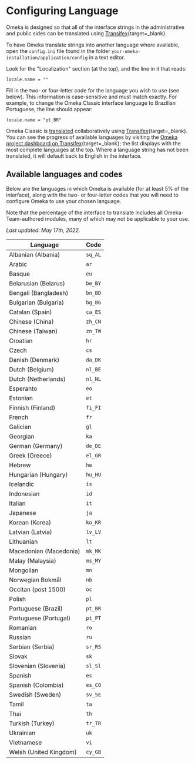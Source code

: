 # Configuring Language

Omeka is designed so that all of the interface strings in the administrative and public sides can be translated using [Transifex](https://www.transifex.com){target=_blank}. 

To have Omeka translate strings into another language where available, open the `config.ini` file found in the folder `your-omeka-installation/application/config` in a text editor.

Look for the "Localization" section (at the top), and the line in it that reads: 

```
locale.name = "" 
```

Fill in the two- or four-letter code for the language you wish to use (see below). This information is case-sensitive and must match exactly. For example, to change the Omeka Classic interface language to Brazilian Portuguese, the line should appear:

```
locale.name = "pt_BR"
```

Omeka Classic is [translated](../Technical/Translate_Omeka.md) collaboratively using [Transifex](https://www.transifex.com){target=_blank}. You can see the progress of available languages by visiting the [Omeka project dashboard on Transifex](https://explore.transifex.com/omeka/omeka/){target=_blank}; the list displays with the most complete languages at the top. Where a language string has not been translated, it will default back to English in the interface.

## Available languages and codes 
Below are the languages in which Omeka is available (for at least 5% of the interface), along with the two- or four-letter codes that you will need to configure Omeka to use your chosen language.

Note that the percentage of the interface to translate includes all Omeka-Team-authored modules, many of which may not be applicable to your use. 

*Last updated: May 17th, 2022.*

Language | Code
---|---
Albanian (Albania) | `sq_AL` 
Arabic | `ar` 
Basque | `eu` 
Belarusian (Belarus) | `be_BY`
Bengali (Bangladesh) | `bn_BD` 
Bulgarian (Bulgaria) | `bg_BG` 
Catalan (Spain) | `ca_ES` 
Chinese (China) | `zh_CN` 
Chinese (Taiwan) | `zn_TW` 
Croatian | `hr` 
Czech | `cs` 
Danish (Denmark) | `da_DK`
Dutch (Belgium) | `nl_BE` 
Dutch (Netherlands) | `nl_NL`
Esperanto | `eo`
Estonian | `et` 
Finnish (Finland) | `fi_FI`
French | `fr` 
Galician | `gl` 
Georgian | `ka`
German (Germany) | `de_DE` 
Greek (Greece) | `el_GR`
Hebrew | `he` 
Hungarian (Hungary) | `hu_HU` 
Icelandic | `is` 
Indonesian | `id` 
Italian | `it` 
Japanese | `ja`
Korean (Korea) | `ko_KR`
Latvian (Latvia) | `lv_LV` 
Lithuanian | `lt`
Macedonian (Macedonia) | `mk_MK`
Malay (Malaysia) | `ms_MY` 
Mongolian | `mn` 
Norwegian Bokmål | `nb` 
Occitan (post 1500) | `oc` 
Polish | `pl`
Portuguese (Brazil) | `pt_BR` 
Portuguese (Portugal) | `pt_PT` 
Romanian | `ro` 
Russian | `ru`
Serbian (Serbia) | `sr_RS` 
Slovak | `sk`
Slovenian (Slovenia) | `sl_Sl` 
Spanish | `es` 
Spanish (Colombia) | `es_CO` 
Swedish (Sweden) | `sv_SE` 
Tamil | `ta` 
Thai | `th` 
Turkish (Turkey) | `tr_TR`
Ukrainian | `uk`
Vietnamese | `vi`
Welsh (United Kingdom) | `cy_GB` 
